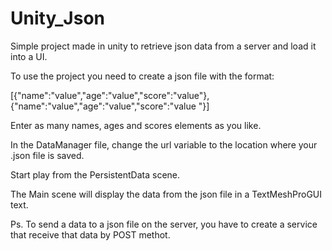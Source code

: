 # Unity_Json
Simple project made in unity to retrieve json data from a server and load it into a UI.

To use the project you need to create a json file with the format:

[{"name":"value","age":"value","score":"value"},{"name":"value","age":"value","score":"value "}]

Enter as many names, ages and scores elements as you like.

In the DataManager file, change the url variable to the location where your .json file is saved.

Start play from the PersistentData scene.

The Main scene will display the data from the json file in a TextMeshProGUI text. 

Ps. To send a data to a json file on the server, you have to create a service that receive that data by POST methot.
